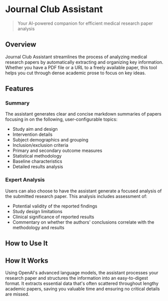 
# Journal Club Assistant 
> Your AI-powered companion for efficient medical research paper analysis

## Overview

Journal Club Assistant streamlines the process of analyzing medical research papers by automatically extracting and organizing key information. Whether you have a PDF file or a URL to a freely available paper, this tool helps you cut through dense academic prose to focus on key ideas.

## Features

### Summary
The assistant generates clear and concise markdown summaries of papers focusing in on the following, user-configurable topics: 

- Study aim and design
- Intervention details
- Subject demographics and grouping
- Inclusion/exclusion criteria
- Primary and secondary outcome measures
- Statistical methodology
- Baseline characteristics
- Detailed results analysis

### Expert Analysis
Users can also choose to have the assistant generate a focused analysis of the submitted research paper. This analysis includes assessment of:

- Potential validity of the reported findings
- Study design limitations
- Clinical significance of reported results
- Commentary on whether the authors' conclusions correlate with the methodology and results

## How to Use It


## How It Works

Using OpenAI's advanced language models, the assistant processes your research paper and structures the information into an easy-to-digest format. It extracts essential data that's often scattered throughout lengthy academic papers, saving you valuable time and ensuring no critical details are missed.
